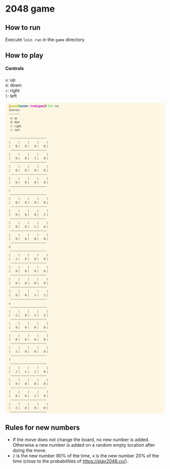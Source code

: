 # 2048 game

## How to run
Execute `lein run` in the `game` directory

## How to play
#### Controls
`u`: up  
`d`: down  
`r`: right  
`l`: left

![example play](resources/2048.png)

## Rules for new numbers
* If the move does not change the board, no new number is added. Otherwise a new number is added on a random empty location after doing the move.
* `2` is the new number 80% of the time, `4` is the new number 20% of the time (close to the probabilities of https://play2048.co/).
